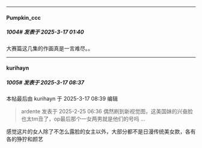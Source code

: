 ﻿
*****

####  Pumpkin_ccc  
##### 1004#       发表于 2025-3-17 01:40

大赛篇这几集的作画真是一言难尽。。


*****

####  kurihayn  
##### 1005#       发表于 2025-3-17 08:37

 本帖最后由 kurihayn 于 2025-3-17 08:39 编辑 
<blockquote>ardente 发表于 2025-2-25 06:36
偶然刷到新视觉图，这美国妹的兴奋脸也太tm丑了，op最后那个一女两男就是他们的号吗 ...</blockquote>

感觉这片的女人除了不怎么露脸的女主以外，大部分都不是日漫传统美女款，各有各的狰狞和颜艺

